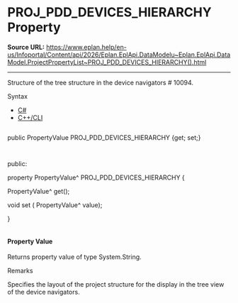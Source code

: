 # PROJ_PDD_DEVICES_HIERARCHY Property

**Source URL:** https://www.eplan.help/en-us/Infoportal/Content/api/2026/Eplan.EplApi.DataModelu~Eplan.EplApi.DataModel.ProjectPropertyList~PROJ_PDD_DEVICES_HIERARCHY().html

---

Structure of the tree structure in the device navigators # 10094.

Syntax

- [C#](#i-syntax-CS)
- [C++/CLI](#i-syntax-CPP2005)

```
```
public PropertyValue PROJ_PDD_DEVICES_HIERARCHY {get; set;}
```
```

```
```
public:

property PropertyValue^ PROJ_PDD_DEVICES_HIERARCHY {

   PropertyValue^ get();

   void set (    PropertyValue^ value);

}
```
```

#### Property Value

Returns property value of type System.String.

Remarks

Specifies the layout of the project structure for the display in the tree view of the device navigators.
